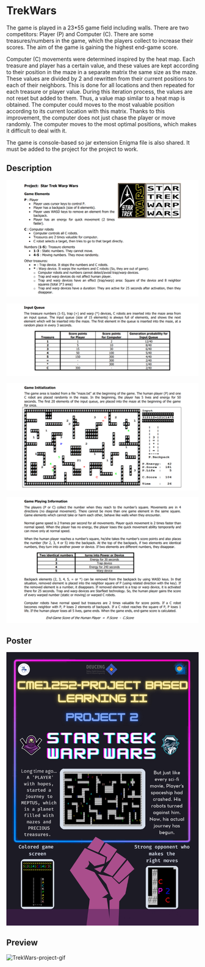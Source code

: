 
# TrekWars

The game is played in a 23*55 game field including walls. There are two competitors: Player (P) and Computer (C). There are some treasures/numbers in the game, which the players collect to increase their scores. The aim of the game is gaining the highest end-game score.

Computer (C) movements were determined inspired by the heat map. Each treasure and player has a certain value, and these values ​​are kept according to their position in the maze in a separate matrix the same size as the maze. These values ​​are divided by 2 and rewritten from their current positions to each of their neighbors. This is done for all locations and then repeated for each treasure or player value. During this iteration process, the values ​​are not reset but added to them. Thus, a value map similar to a heat map is obtained. The computer could moves to the most valuable position according to its current location with this matrix. Thanks to this improvement, the computer does not just chase the player or move randomly. The computer moves to the most optimal positions, which makes it difficult to deal with it.

The game is console-based so jar extension Enigma file is also shared. It must be added to the project for the project to work.

## Description

![TrekWars-project-description-1](https://github.com/tolgamertsaruhan/TrekWars/blob/main/images-for-readme/TrekWars-project-description-1.png)

![TrekWars-project-description-2](https://github.com/tolgamertsaruhan/TrekWars/blob/main/images-for-readme/TrekWars-project-description-2.png)

![TrekWars-project-description-3](https://github.com/tolgamertsaruhan/TrekWars/blob/main/images-for-readme/TrekWars-project-description-3.png)

![TrekWars-project-description-4](https://github.com/tolgamertsaruhan/TrekWars/blob/main/images-for-readme/TrekWars-project-description-4.png)

## Poster

![TrekWars-project-poster](https://github.com/tolgamertsaruhan/TrekWars/blob/main/images-for-readme/TrekWars-project-poster.png)

## Preview

![TrekWars-project-gif](https://github.com/tolgamertsaruhan/TrekWars/blob/main/images-for-readme/TrekWars-project-gif.gif)
